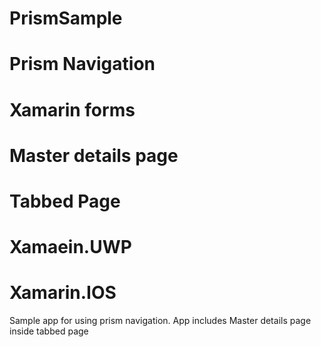 # PrismSample
# Prism Navigation
# Xamarin forms 
# Master details page
# Tabbed Page
# Xamaein.UWP
# Xamarin.IOS

Sample app for using prism navigation. App includes Master details page inside tabbed page 

